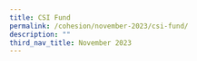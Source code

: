 ```yaml
---
title: CSI Fund
permalink: /cohesion/november-2023/csi-fund/
description: ""
third_nav_title: November 2023
---
```

